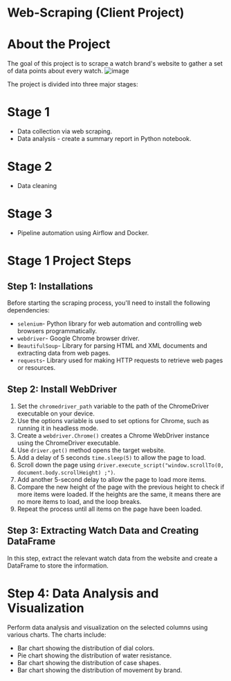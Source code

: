 # Web-Scraping (Client Project)

# About the Project
The goal of this project is to scrape a watch brand's website to gather a set of data points about every watch. 
![image](https://github.com/ssq-94/Web-Scraping/assets/78969075/0db07d86-f334-43d6-af2c-c6d83546e241)

The project is divided into three major stages:

# Stage 1
- Data collection via web scraping.
- Data analysis - create a summary report in Python notebook.

# Stage 2 
- Data cleaning

# Stage 3 
- Pipeline automation using Airflow and Docker.

# Stage 1 Project Steps
## Step 1: Installations

Before starting the scraping process, you'll need to install the following dependencies:

- `selenium`- Python library for web automation and controlling web browsers programmatically.
- `webdriver`-  Google Chrome browser driver.
- `BeautifulSoup`- Library for parsing HTML and XML documents and extracting data from web pages.
- `requests`- Library used for making HTTP requests to retrieve web pages or resources.

## Step 2: Install WebDriver

1. Set the `chromedriver_path` variable to the path of  the ChromeDriver executable on your device.
2. Use the options variable is used to set options for Chrome, such as running it in headless mode.
3. Create a `webdriver.Chrome()` creates a Chrome WebDriver instance using the ChromeDriver executable.
4. Use `driver.get()` method opens the target website.
5. Add a delay of 5 seconds `time.sleep(5)` to allow the page to load.
6. Scroll down the page using `driver.execute_script("window.scrollTo(0, document.body.scrollHeight) ;")`.
7. Add another 5-second delay to allow the page to load more items.
8. Compare the new height of the page with the previous height to check if more items were loaded. If the heights are the same, it means there are no more items to load, and the loop breaks.
9. Repeat the process until all items on the page have been loaded.

## Step 3: Extracting Watch Data and Creating DataFrame

In this step, extract the relevant watch data from the website and create a DataFrame to store the information.

# Step 4: Data Analysis and Visualization

Perform data analysis and visualization on the selected columns using various charts. The charts include:
- Bar chart showing the distribution of dial colors.
- Pie chart showing the distribution of water resistance.
- Bar chart showing the distribution of case shapes.
- Bar chart showing the distribution of movement by brand.
